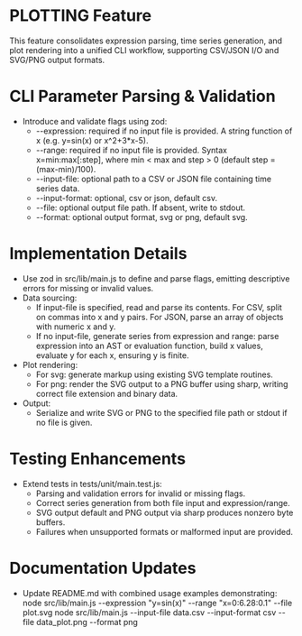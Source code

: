 # PLOTTING Feature

This feature consolidates expression parsing, time series generation, and plot rendering into a unified CLI workflow, supporting CSV/JSON I/O and SVG/PNG output formats.

# CLI Parameter Parsing & Validation

- Introduce and validate flags using zod:
  - --expression: required if no input file is provided. A string function of x (e.g. y=sin(x) or x^2+3*x-5).
  - --range: required if no input file is provided. Syntax x=min:max[:step], where min < max and step > 0 (default step = (max-min)/100).
  - --input-file: optional path to a CSV or JSON file containing time series data.
  - --input-format: optional, csv or json, default csv.
  - --file: optional output file path. If absent, write to stdout.
  - --format: optional output format, svg or png, default svg.

# Implementation Details

- Use zod in src/lib/main.js to define and parse flags, emitting descriptive errors for missing or invalid values.
- Data sourcing:
  - If input-file is specified, read and parse its contents. For CSV, split on commas into x and y pairs. For JSON, parse an array of objects with numeric x and y.
  - If no input-file, generate series from expression and range: parse expression into an AST or evaluation function, build x values, evaluate y for each x, ensuring y is finite.
- Plot rendering:
  - For svg: generate markup using existing SVG template routines.
  - For png: render the SVG output to a PNG buffer using sharp, writing correct file extension and binary data.
- Output:
  - Serialize and write SVG or PNG to the specified file path or stdout if no file is given.

# Testing Enhancements

- Extend tests in tests/unit/main.test.js:
  - Parsing and validation errors for invalid or missing flags.
  - Correct series generation from both file input and expression/range.
  - SVG output default and PNG output via sharp produces nonzero byte buffers.
  - Failures when unsupported formats or malformed input are provided.

# Documentation Updates

- Update README.md with combined usage examples demonstrating:
  node src/lib/main.js --expression "y=sin(x)" --range "x=0:6.28:0.1" --file plot.svg
  node src/lib/main.js --input-file data.csv --input-format csv --file data_plot.png --format png